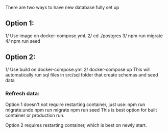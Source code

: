 There are two ways to have new database fully set up

## Option 1:
1/ Use image on docker-compose.yml.
2/ cd ./postgres
3/ npm run migrate
4/ npm run seed
## Option 2:
1/ Use build on docker-compose.yml
2/ docker-compose up
This will automatically run sql files in src/sql folder that create schemas and seed data

### Refresh data:

Option 1 doesn't not require restarting container, just use:
npm run migrate:undo
npm run migrate
npm run seed
This is best option for built container or production run.

Option 2 requires restarting container, which is best on newly start.
